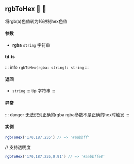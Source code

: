 ## rgbToHex :tada: :100: 
将rgb(a)色值转为16进制hex色值
#### 参数 
- **rgba** `string` 字符串
 
#### td.ts
::: info
`rgbToHex(rgba: string): string`
:::
#### 返回 
- `string` 
::: tip
字符串
:::
#### 异常 
::: danger
无法识别正确的rgba rgba参数不是正确的hex时触发
:::
#### 实例 
```ts
rgbToHex('170,187,255') // => '#aabbff'
```
// 支持透明度


```ts
rgbToHex('170,187,255,0.91') // => '#aabbffe8'
```
